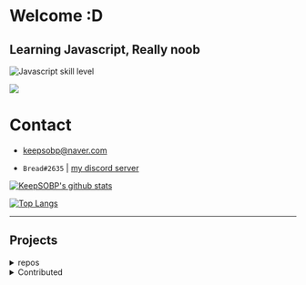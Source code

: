 # Welcome :D

## Learning Javascript, Really noob
![Javascript skill level](https://img.shields.io/badge/Javascript-beginner-green?style=for-the-badge&logo=javascript)

![](https://img.shields.io/badge/Python-beginner-blue?style=for-the-badge&logo=python)

# Contact

- keepsobp@naver.com

- `Bread#2635` | [my discord server](https://discord.link/bread)


[![KeepSOBP's github stats](https://github-readme-stats.vercel.app/api?username=KeepSOBP&theme=tokyonight&show_icons=true)](https://github.com/anuraghazra/github-readme-stats)

[![Top Langs](https://github-readme-stats.vercel.app/api/top-langs/?username=KeepSOBP&theme=tokyonight&layout=compact)](https://github.com/KeepSOBP?tab=repositories)

-------------------------

## Projects

<details>
  <summary>repos</summary>

Planned | ~~Osu!lazer private server, [Keesu](https://github.com/osukeesu)~~

Discord.JS music bot for korean, [Hikari](https://github.com/github.com/keepsobp/hikari)

Update gist if new youtube video, [youtube-box](https://github.cpm/keepsobp/youtube-box)

Dame dane maker, [dame](https://github.com/keepsobp/dame)
</details>
<details>
  <summary>Contributed</summary>

A mobile website for ExHentai, [e-hentai-view](https://github.com/IronKinoko/e-hentai-view)
</details>

</details>
